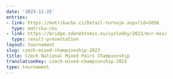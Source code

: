 ```yaml
---
date: '2023-11-25'
entries:
- link: https://matrikacbs.cz/Detail-turnaje.aspx?id=5056
  type: matrika-cbs
- link: https://bridge.zdenektomis.eu/vysledky/2023/mcr-mix/
  type: result-presentation
layout: tournament
slug: czech-mixed-championship-2023
title: Czech National Mixed Pairs Championship
translationKey: czech-mixed-championship-2023
type: tournament
---
```


